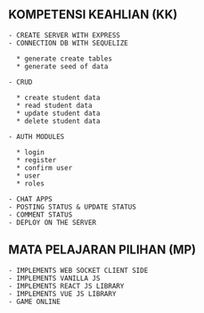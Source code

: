
## KOMPETENSI KEAHLIAN (KK)

    - CREATE SERVER WITH EXPRESS
    - CONNECTION DB WITH SEQUELIZE

      * generate create tables
      * generate seed of data
     
    - CRUD

      * create student data
      * read student data
      * update student data
      * delete student data

    - AUTH MODULES

      * login
      * register
      * confirm user
      * user
      * roles

    - CHAT APPS
    - POSTING STATUS & UPDATE STATUS
    - COMMENT STATUS
    - DEPLOY ON THE SERVER

## MATA PELAJARAN PILIHAN (MP)

    - IMPLEMENTS WEB SOCKET CLIENT SIDE
    - IMPLEMENTS VANILLA JS
    - IMPLEMENTS REACT JS LIBRARY
    - IMPLEMENTS VUE JS LIBRARY
    - GAME ONLINE

